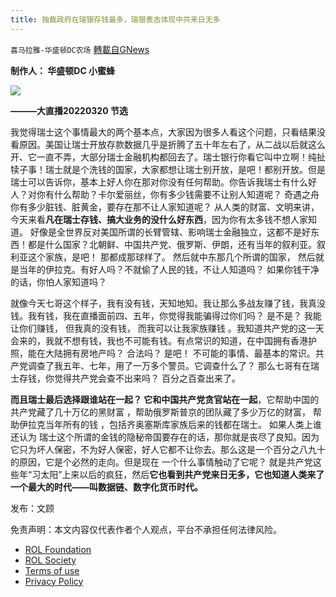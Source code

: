 ```yaml
---
title: 独裁政府在瑞银存钱最多，瑞银表态体现中共来日无多
---
```

`喜马拉雅-华盛顿DC农场` [轉載自GNews](https://gnews.org/zh-hans/2212268/)

**制作人： 华盛顿DC 小蜜蜂**

![](https://assets.gnews.org/wp-content/uploads/2022/03/2022-03-22_9-1.png)

**———大直播20220320 节选**

我觉得瑞士这个事情最大的两个基本点，大家因为很多人看这个问题，只看结果没看原因。美国让瑞士开放存款数据几乎是折腾了五十年左右了，从二战以后就这么开、它一直不弄，大部分瑞士金融机构都回去了。瑞士银行你看它叫中立啊！纯扯犊子事！瑞士就是个洗钱的国家，大家都想让瑞士别开放，是吧！都别开放。但是 瑞士可以告诉你，基本上好人你在那对你没有任何帮助。你告诉我瑞士有什么好人？对你有什么帮助？卡尔爱丽丝，你有多少钱需要不让别人知道呢？ 奇遇之舟你有多少脏钱、脏黄金，要存在那不让人家知道呢？ 从人类的财富、文明来讲，今天来看**凡在瑞士存钱、搞大业务的没什么好东西**，因为你有太多钱不想人家知道。 好像是全世界反对美国所谓的长臂管辖、影响瑞士金融独立，这都不是好东西！都是什么国家？北朝鲜、中国共产党、俄罗斯、伊朗，还有当年的叙利亚。叙利亚这个家族，是吧！ 那都成那球样了。 然后就中东那几个所谓的国家， 然后就是当年的伊拉克。有好人吗？不就偷了人民的钱，不让人知道吗？ 如果你钱干净的话，你怕人家知道吗？

就像今天七哥这个样子，我有没有钱，天知地知。我让那么多战友赚了钱，我真没钱。我有钱，我在直播面前四、五年，你觉得我能骗得过你们吗？ 是不是？ 我能让你们赚钱， 但我真的没有钱， 而我可以让我家族赚钱 。我知道共产党的这一天会来的，我就不想有钱，我也不可能有钱。有点常识的知道，在中国拥有香港护照，能在大陆拥有房地产吗？ 合法吗？ 是吧！ 不可能的事情、最基本的常识。共产党调查了我五年、七年，用了一万多个警员。它调查什么了？ 那么七哥有在瑞士存钱，你觉得共产党会查不出来吗？ 百分之百查出来了。

**而且瑞士最后选择跟谁站在一起？ 它和中国共产党贪官站在一起**，它帮助中国的共产党藏了几十万亿的黑财富 ，帮助俄罗斯普京的团队藏了多少万亿的财富， 帮助伊拉克当年所有的钱 ，包括齐奥塞斯库家族后来的钱都在瑞士。 如果人类上谁还认为 瑞士这个所谓的金钱的隐秘帝国要存在的话，那你就是丧尽了良知。因为它只为坏人保密，不为好人保密，好人它都不让你去。那么这是一个百分之八九十的原因，它是个必然的走向。但是现在 一个什么事情触动了它呢？ 就是共产党这些年“习太阳”上来以后的疯狂，然后**它也看到共产党来日无多，它也知道人类来了一个最大的时代——叫数据链、数字化货币时代。**

发布：文顾

 

免责声明：本文内容仅代表作者个人观点，平台不承担任何法律风险。

- [ROL Foundation](https://rolfoundation.org/)
- [ROL Society](https://rolsociety.org/)
- [Terms of use](https://gnews.org/terms-of-use-3/)
- [Privacy Policy](https://gnews.org/privacy-policy/)
